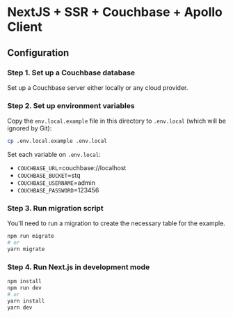 # NextJS + SSR + Couchbase + Apollo Client
## Configuration
### Step 1. Set up a Couchbase database

Set up a Couchbase server either locally or any cloud provider.

### Step 2. Set up environment variables

Copy the `env.local.example` file in this directory to `.env.local` (which will be ignored by Git):

```bash
cp .env.local.example .env.local
```

Set each variable on `.env.local`:

- `COUCHBASE_URL`=couchbase://localhost 
- `COUCHBASE_BUCKET`=stq
- `COUCHBASE_USERNAME`=admin
- `COUCHBASE_PASSWORD`=123456


### Step 3. Run migration script

You'll need to run a migration to create the necessary table for the example.

```bash
npm run migrate
# or
yarn migrate
```

### Step 4. Run Next.js in development mode

```bash
npm install
npm run dev
# or
yarn install
yarn dev
```